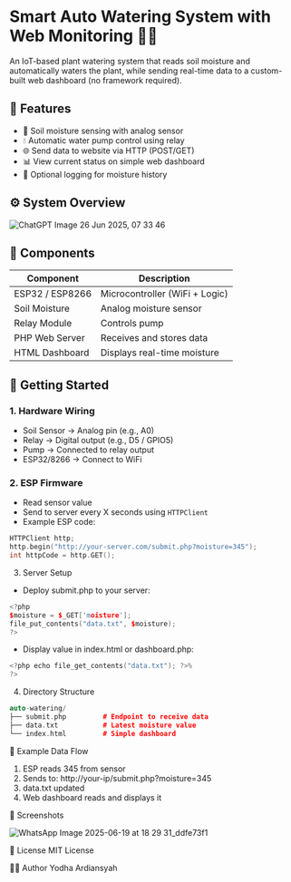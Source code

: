 # Smart Auto Watering System with Web Monitoring 🌱💧

An IoT-based plant watering system that reads soil moisture and automatically waters the plant, while sending real-time data to a custom-built web dashboard (no framework required).

## 🌟 Features

- 🌱 Soil moisture sensing with analog sensor
- 💧 Automatic water pump control using relay
- 🌐 Send data to website via HTTP (POST/GET)
- 📊 View current status on simple web dashboard
- 📅 Optional logging for moisture history

## ⚙️ System Overview

![ChatGPT Image 26 Jun 2025, 07 33 46](https://github.com/user-attachments/assets/dcb944f1-ac02-4cae-8ea8-ab09b7b4b70a)

## 🔧 Components

| Component         | Description                   |
|-------------------|-------------------------------|
| ESP32 / ESP8266   | Microcontroller (WiFi + Logic)|
| Soil Moisture     | Analog moisture sensor        |
| Relay Module      | Controls pump                 |
| PHP Web Server    | Receives and stores data      |
| HTML Dashboard    | Displays real-time moisture   |

## 🚀 Getting Started

### 1. Hardware Wiring

- Soil Sensor → Analog pin (e.g., A0)
- Relay → Digital output (e.g., D5 / GPIO5)
- Pump → Connected to relay output
- ESP32/8266 → Connect to WiFi

### 2. ESP Firmware

- Read sensor value
- Send to server every X seconds using `HTTPClient`
- Example ESP code:
```cpp
HTTPClient http;
http.begin("http://your-server.com/submit.php?moisture=345");
int httpCode = http.GET();
```
3. Server Setup
- Deploy submit.php to your server:
```cpp
<?php
$moisture = $_GET['moisture'];
file_put_contents("data.txt", $moisture);
?>
```
- Display value in index.html or dashboard.php:
```cpp
<?php echo file_get_contents("data.txt"); ?>%
?>
```
4. Directory Structure
```cpp
auto-watering/
├── submit.php         # Endpoint to receive data
├── data.txt           # Latest moisture value
└── index.html         # Simple dashboard
```
🧪 Example Data Flow
1. ESP reads 345 from sensor
2. Sends to: http://your-ip/submit.php?moisture=345
3. data.txt updated
4. Web dashboard reads and displays it

📸 Screenshots

![WhatsApp Image 2025-06-19 at 18 29 31_ddfe73f1](https://github.com/user-attachments/assets/d41e2106-1edf-4953-92c0-37d2d3b97679)

📜 License
MIT License

👨‍💻 Author
Yodha Ardiansyah
